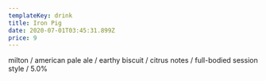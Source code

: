 ```yaml
---
templateKey: drink
title: Iron Pig
date: 2020-07-01T03:45:31.899Z
price: 9
---
```


milton / american pale ale / earthy biscuit / citrus notes / full-bodied session style / 5.0%
